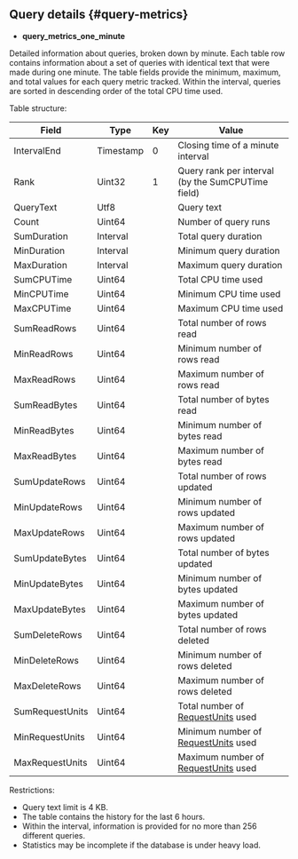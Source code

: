 ## Query details {#query-metrics}

* **query_metrics_one_minute**

Detailed information about queries, broken down by minute. Each table row contains information about a set of queries with identical text that were made during one minute. The table fields provide the minimum, maximum, and total values for each query metric tracked. Within the interval, queries are sorted in descending order of the total CPU time used.

Table structure:

| **Field** | **Type** | **Key** | **Value** |
| --- | --- | --- | --- |
| IntervalEnd | Timestamp | 0 | Closing time of a minute interval |
| Rank | Uint32 | 1 | Query rank per interval (by the SumCPUTime field) |
| QueryText | Utf8 |  | Query text |
| Count | Uint64 |  | Number of query runs |
| SumDuration | Interval |  | Total query duration |
| MinDuration | Interval |  | Minimum query duration |
| MaxDuration | Interval |  | Maximum query duration |
| SumCPUTime | Uint64 |  | Total CPU time used |
| MinCPUTime | Uint64 |  | Minimum CPU time used |
| MaxCPUTime | Uint64 |  | Maximum CPU time used |
| SumReadRows | Uint64 |  | Total number of rows read |
| MinReadRows | Uint64 |  | Minimum number of rows read |
| MaxReadRows | Uint64 |  | Maximum number of rows read |
| SumReadBytes | Uint64 |  | Total number of bytes read |
| MinReadBytes | Uint64 |  | Minimum number of bytes read |
| MaxReadBytes | Uint64 |  | Maximum number of bytes read |
| SumUpdateRows | Uint64 |  | Total number of rows updated |
| MinUpdateRows | Uint64 |  | Minimum number of rows updated |
| MaxUpdateRows | Uint64 |  | Maximum number of rows updated |
| SumUpdateBytes | Uint64 |  | Total number of bytes updated |
| MinUpdateBytes | Uint64 |  | Minimum number of bytes updated |
| MaxUpdateBytes | Uint64 |  | Maximum number of bytes updated |
| SumDeleteRows | Uint64 |  | Total number of rows deleted |
| MinDeleteRows | Uint64 |  | Minimum number of rows deleted |
| MaxDeleteRows | Uint64 |  | Maximum number of rows deleted |
| SumRequestUnits | Uint64 |  | Total number of [RequestUnits](../../../concepts/serverless_and_dedicated.md#serverless-options) used |
| MinRequestUnits | Uint64 |  | Minimum number of [RequestUnits](../../../concepts/serverless_and_dedicated.md#serverless-options) used |
| MaxRequestUnits | Uint64 |  | Maximum number of [RequestUnits](../../../concepts/serverless_and_dedicated.md#serverless-options) used |

Restrictions:

* Query text limit is 4 KB.
* The table contains the history for the last 6 hours.
* Within the interval, information is provided for no more than 256 different queries.
* Statistics may be incomplete if the database is under heavy load.

